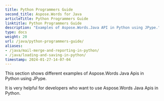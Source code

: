 ```yaml
---
title: Python Programmers Guide
second_title: Aspose.Words for Java
articleTitle: Python Programmers Guide
linktitle: Python Programmers Guide
description: "Examples of Aspose.Words.Java API in Python using JPype."
type: docs
weight: 20
url: /java/python-programmers-guide/
aliases: 
- /java/mail-merge-and-reporting-in-python/
- /java/loading-and-saving-in-python/
timestamp: 2024-01-27-14-07-04
---
```


This section shows different examples of Aspose.Words Java Apis in Python using JPype.

It is very helpful for developers who want to use Aspose.Words Java Apis in Python.
